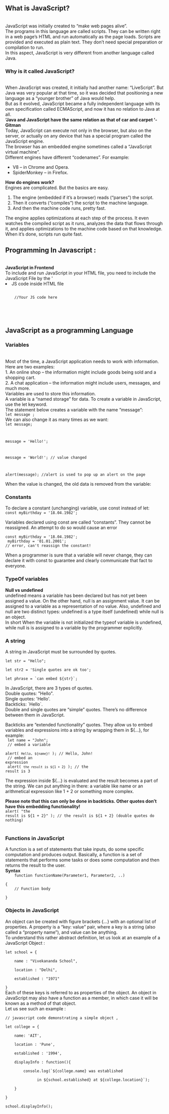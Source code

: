 <h2>What is JavaScript?</h2><br>
JavaScript was initially created to “make web pages alive”.<br>
The programs in this language are called scripts. They can be written right in a web page’s HTML and run automatically as the page loads.
Scripts are provided and executed as plain text. They don’t need special preparation or compilation to run.<br>
In this aspect, JavaScript is very different from another language called Java.<br>
<h3>Why is it called JavaScript?</h3><br>
When JavaScript was created, it initially had another name: “LiveScript”. But Java was very popular at that time, so it was decided that positioning a new language as a “younger brother” of Java would help.<br>
But as it evolved, JavaScript became a fully independent language with its own specification called ECMAScript, and now it has no relation to Java at all. <br>
<b>‘Java and JavaScript have the same relation as that of car and carpet ‘- Gitman</b>
<br>
Today, JavaScript can execute not only in the browser, but also on the server, or actually on any device that has a special program called the JavaScript engine.<br>
The browser has an embedded engine sometimes called a “JavaScript virtual machine”.<br>
Different engines have different “codenames”. For example:
<ul>
  <li>V8 – in Chrome and Opera.</li>
  <li>SpiderMonkey – in Firefox.</li>
  </ul>
<b>How do engines work?</b><br>
Engines are complicated. But the basics are easy.
<ol>
  <li>	The engine (embedded if it’s a browser) reads (“parses”) the script.</li>
  <li>	Then it converts (“compiles”) the script to the machine language.</li>
  <li>	And then the machine code runs, pretty fast.</li>
  </ol>
The engine applies optimizations at each step of the process. It even watches the compiled script as it runs, analyzes the data that flows through it, and applies optimizations to the machine code based on that knowledge. When it’s done, scripts run quite fast.
<br>
<h2>Programming In Javascript : </h2><br>
<b>JavaScript in Frontend</b><br>
To include and run JavaScript in your HTML file, you need to include the JavaScript File by the <script> tag or you can also write the javascript code inside the HTML file in the script tag.

1)	Include External File<br>
<code>'<script src=”path/to/js/file”></script>'</code><br>
2)	JS code inside HTML file<br>
<code>
<script<br>
	//Your JS code here<br>
</script><br>
  </code>
<b><h2>JavaScript as a programming Language</h2></b>
<h3>Variables</h3><br>
Most of the time, a JavaScript application needs to work with information. Here are two examples:<br>
1.	An online shop – the information might include goods being sold and a shopping cart.<br>
2.	A chat application – the information might include users, messages, and much more.<br>
Variables are used to store this information.<br>
A variable is a “named storage” for data. To create a variable in JavaScript, use the let keyword.<br>
The statement below creates a variable with the name “message”:<br>
<code>let message ;</code><br>
We can also change it as many times as we want:
<code>
let message;<br>

message = 'Hello!';<br>

message = 'World!'; // value changed<br>

alert(message); //alert is used to pop up an alert on the page<br>
</code>
When the value is changed, the old data is removed from the variable:
<br>
<h3>Constants</h3>
To declare a constant (unchanging) variable, use const instead of let:<br>
<code>const myBirthday = '18.04.1982';</code><br>

Variables declared using const are called “constants”. They cannot be reassigned. An attempt to do so would cause an error<br>

<code>const myBirthday = '18.04.1982';<br>
myBirthday = '01.01.2001'; // error, can't reassign the constant!<br>
</code><br>
When a programmer is sure that a variable will never change, they can declare it with const to guarantee and clearly communicate that fact to everyone.<br>
<h3>TypeOf variables</h3>
<b>Null vs undefined</b><br>
undefined means a variable has been declared but has not yet been assigned a value. On the other hand, null is an assignment value. It can be assigned to a variable as a representation of no value. Also, undefined and null are two distinct types: undefined is a type itself (undefined) while null is an object.<br>
In short When the variable is not initialized the typeof variable is undefined, while null is is assigned to a variable by the programmer explicitly. 
<h3>A string</h3>
A string in JavaScript must be surrounded by quotes.<br>
<code>
let str = "Hello";<br>
let str2 = 'Single quotes are ok too';<br>
let phrase = `can embed ${str}`;<br>
</code>
In JavaScript, there are 3 types of quotes.<br>
    Double quotes: "Hello".<br>
    Single quotes: 'Hello'.<br>
    Backticks: `Hello`.<br>
Double and single quotes are “simple” quotes. There’s no difference between them in JavaScript.<br>

Backticks are “extended functionality” quotes. They allow us to embed variables and expressions into a string by wrapping them in ${…}, for example:<br>
<code>
let name = "John";<br>
// embed a variable<br>
alert( `Hello, ${name}!` ); // Hello, John!<br>
// embed an expression<br>
alert( `the result is ${1 + 2}` ); // the result is 3<br>
</code><br>
The expression inside ${…} is evaluated and the result becomes a part of the string. We can put anything in there: a variable like name or an arithmetical expression like 1 + 2 or something more complex.<br>

<b>Please note that this can only be done in backticks. Other quotes don’t have this embedding functionality!</b><br>
<code>alert( "the result is ${1 + 2}" ); // the result is ${1 + 2} (double quotes do nothing)</code><br><br>


<h3>Functions in JavaScript</h3>
A function is a set of statements that take inputs, do some specific computation and produces output. Basically, a function is a set of statements that performs some tasks or does some computation and then returns the result to the user.<br>
<b>Syntax</b>
<code>
	function functionName(Parameter1, Parameter2, ..)<br>
{
    // Function body<br>
}
</code>

<h3>Objects in JavaScript</h3>
An object can be created with figure brackets {…} with an optional list of properties. A property is a “key: value” pair, where a key is a string (also called a “property name”), and value can be anything.<br>
To understand this rather abstract definition, let us look at an example of a JavaScript Object :<br>
<code>
let school = {<br>
    name : "Vivekananda School",<br>
    location : "Delhi",<br>
    established : "1971"<br>
}</code><br>
Each of these keys is referred to as properties of the object. An object in JavaScript may also have a function as a member, in which case it will be known as a method of that object.
</br>
Let us see such an example :
<br>
<code>
// javascript code demonstrating a simple object ,<br>
let college = { <br>
    name: 'AIT', <br>
    location : 'Pune',<br> 
    established : '1994', <br>
    displayInfo : function(){ <br>
        console.log(`${college.name} was established  <br>
              in ${school.established} at ${college.location}`); <br>
    } <br>
} <br>
school.displayInfo();    
</code>

